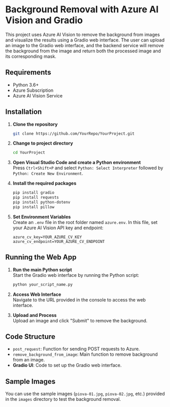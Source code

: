 # Background Removal with Azure AI Vision and Gradio

This project uses Azure AI Vision to remove the background from images and visualize the results using a Gradio web interface. The user can upload an image to the Gradio web interface, and the backend service will remove the background from the image and return both the processed image and its corresponding mask.

## Requirements

- Python 3.6+
- Azure Subscription
- Azure AI Vision Service

## Installation

1. **Clone the repository**
    ```bash
    git clone https://github.com/YourRepo/YourProject.git
    ```
   
2. **Change to project directory**
    ```bash
    cd YourProject
    ```

3. **Open Visual Studio Code and create a Python environment**  
   Press `Ctrl+Shift+P` and select `Python: Select Interpreter` followed by `Python: Create New Environment`.

4. **Install the required packages**
    ```bash
    pip install gradio
    pip install requests
    pip install python-dotenv
    pip install pillow
    ```

5. **Set Environment Variables**  
   Create an `.env` file in the root folder named `azure.env`. In this file, set your Azure AI Vision API key and endpoint:
    ```
    azure_cv_key=YOUR_AZURE_CV_KEY
    azure_cv_endpoint=YOUR_AZURE_CV_ENDPOINT
    ```

## Running the Web App

1. **Run the main Python script**  
   Start the Gradio web interface by running the Python script:
    ```bash
    python your_script_name.py
    ```

2. **Access Web Interface**  
   Navigate to the URL provided in the console to access the web interface.

3. **Upload and Process**  
   Upload an image and click "Submit" to remove the background.

## Code Structure

- `post_request`: Function for sending POST requests to Azure.
- `remove_background_from_image`: Main function to remove background from an image.
- **Gradio UI**: Code to set up the Gradio web interface.

## Sample Images

You can use the sample images (`piova-01.jpg`, `piova-02.jpg`, etc.) provided in the `images` directory to test the background removal.
